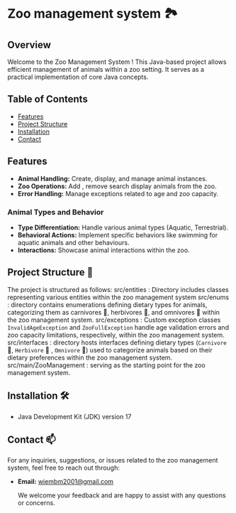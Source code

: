 # Zoo management system  🏞️

## Overview
Welcome to the Zoo Management System  ! This Java-based project allows efficient management of animals within a zoo setting. It serves as a practical implementation of core Java concepts.

## Table of Contents
- [Features](#features)
- [Project Structure](#project-structure)
- [Installation](#installation)
- [Contact](#contact)
  

## Features 
- **Animal Handling:** Create, display, and manage animal instances.
- **Zoo Operations:** Add , remove search display animals from the zoo.
- **Error Handling:** Manage exceptions related to age and zoo capacity.

### Animal Types and Behavior

- **Type Differentiation:** Handle various animal types (Aquatic, Terrestrial).
- **Behavioral Actions:** Implement specific behaviors like swimming for aquatic animals and other behaviours.
- **Interactions:** Showcase animal interactions within the zoo.

## Project Structure  📂

The project is structured as follows:
src/entities : Directory includes classes representing various entities within the zoo management system
src/enums : directory contains enumerations defining dietary types for animals, categorizing them as carnivores  🥩, herbivores  🌱, and omnivores  🥕 within the zoo management system.
src/exceptions : Custom exception classes `InvalidAgeException` and `ZooFullException` handle age validation errors and zoo capacity limitations, respectively, within the zoo management system.
src/interfaces : directory hosts interfaces defining dietary types (`Carnivore`  🥩, `Herbivore`  🌱  , `Omnivore`  🥕) used to categorize animals based on their dietary preferences within the zoo management system.
src/main/ZooManagement : serving as the starting point for the zoo management system.

## Installation 🛠️ 
- Java Development Kit (JDK) version 17

## Contact 📫

For any inquiries, suggestions, or issues related to the zoo management system, feel free to reach out through:

- **Email:** wiembm2001@gmail.com
  
  We welcome your feedback and are happy to assist with any questions or concerns.

  
